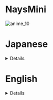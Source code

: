 # NaysMini
![anime_10](https://github.com/iRICsolvers/v4_NaysMini/assets/106499621/ed61fa0f-6f4c-4e4b-b5ca-52b5b290419f)

# Japanese 

<details>
  
## NaysMiniについて
NaysMiniはPythonコードで書かれたNays2dHの簡易版です。
直交座標の流れの計算のみ可能です。
Pythonコードが全て見れますので、数値計算法やPythonの勉強になります。

## 事例集
事例集はこちらを参照ください。
https://i-ric.org/yasu/NaysMini/index.html

  ## 必須追加モジュール
  * NaysMiniではnumbaを使用しています。iRICインストーラーからインストールしたMiniconda環境にnumbaを追加してください。
  ```
  conda activate iric
  conda install numba 
  ```
  
  ## minicondaでのproxy設定方法
  会社内などproxy経由で上記のモジュール追加ができない場合`C:\Users\[ユーザー名]\.condarc`に以下を追記
  
  ```
  proxy_servers:
  http: http://[プロキシアドレス]:[ポート番号]
  https: https://[プロキシアドレス]:[ポート番号] 
  ```
  
## リリースノート
### ver.1.0.24012401 update by hoshino
* 計算中の計算結果の読み込み機能に軽微な修正が行われました。
### ver.1.0.23052201 update by hamaki
* iRIC v4対応版をリリース
  
</details>

# English

<details>

## Overview of NaysMini
NaysMini is a simple version of Nays2dH written in Python code.
It can be applied only flow calculation in Cartesian coordinate system.

## Examples
Check here for case studies.
https://i-ric.org/yasu/NaysMini/index.html

   ## Required additional modules
   * NaysMini uses numba. Add numba to the Miniconda environment installed from the iRIC installer.
   ```
   conda activate iric
   conda install numba
   ```
  
   ## Proxy setting method with miniconda
   If the above module cannot be added via a proxy, such as within a company, add the following to `C:\Users\[user name]\.condarc`.
  
   ```
   proxy_servers:
   http: http://[proxy address]:[port number]
   https: https://[proxy address]:[port number]
   ```
  
## Release notes
### ver.1.0.24012401 update by hoshino
* Minor adjustments to the result loading function during calculations.
### ver.1.0.23052201 update by hamaki
* Released as iRIC v4 compatible version

</details>
